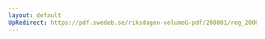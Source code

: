 ```yaml
---
layout: default
UpRedirect: https://pdf.swedeb.se/riksdagen-volumeG-pdf/200001/reg_200001/reg_200001_0162.pdf
---
```

